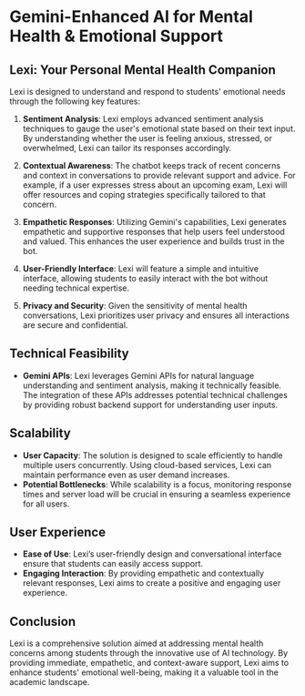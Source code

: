 # Gemini-Enhanced AI for Mental Health & Emotional Support


## Lexi: Your Personal Mental Health Companion
Lexi is designed to understand and respond to students' emotional needs through the following key features:

1. **Sentiment Analysis**: Lexi employs advanced sentiment analysis techniques to gauge the user's emotional state based on their text input. By understanding whether the user is feeling anxious, stressed, or overwhelmed, Lexi can tailor its responses accordingly.

2. **Contextual Awareness**: The chatbot keeps track of recent concerns and context in conversations to provide relevant support and advice. For example, if a user expresses stress about an upcoming exam, Lexi will offer resources and coping strategies specifically tailored to that concern.

3. **Empathetic Responses**: Utilizing Gemini's capabilities, Lexi generates empathetic and supportive responses that help users feel understood and valued. This enhances the user experience and builds trust in the bot.

4. **User-Friendly Interface**: Lexi will feature a simple and intuitive interface, allowing students to easily interact with the bot without needing technical expertise. 

5. **Privacy and Security**: Given the sensitivity of mental health conversations, Lexi prioritizes user privacy and ensures all interactions are secure and confidential.

<!-- ## Evaluation Criteria Fit -->

## Technical Feasibility
- **Gemini APIs**: Lexi leverages Gemini APIs for natural language understanding and sentiment analysis, making it technically feasible. The integration of these APIs addresses potential technical challenges by providing robust backend support for understanding user inputs.
  
## Scalability
- **User Capacity**: The solution is designed to scale efficiently to handle multiple users concurrently. Using cloud-based services, Lexi can maintain performance even as user demand increases.
- **Potential Bottlenecks**: While scalability is a focus, monitoring response times and server load will be crucial in ensuring a seamless experience for all users.

## User Experience
- **Ease of Use**: Lexi’s user-friendly design and conversational interface ensure that students can easily access support.
- **Engaging Interaction**: By providing empathetic and contextually relevant responses, Lexi aims to create a positive and engaging user experience.

## Conclusion
Lexi is a comprehensive solution aimed at addressing mental health concerns among students through the innovative use of AI technology. By providing immediate, empathetic, and context-aware support, Lexi aims to enhance students' emotional well-being, making it a valuable tool in the academic landscape.


